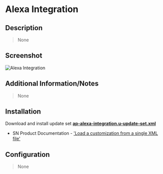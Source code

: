 # Alexa Integration

## Description

> None

## Screenshot

![Alexa Integration](https://raw.githubusercontent.com/platform-experience/api-integration-library/master/src/ap-alexa-integration/images/ap-alexa-integration.png)

## Additional Information/Notes

> None

## Installation

Download and install update set **[ap-alexa-integration.u-update-set.xml](https://github.com/platform-experience/api-integration-library/blob/master/src/ap-alexa-integration/ap-alexa-integration.u-update-set.xml)**

* SN Product Documentation - ['Load a customization from a single XML file'](https://docs.servicenow.com/bundle/kingston-application-development/page/build/system-update-sets/task/t_SaveAnUpdateSetAsAnXMLFile.html)

## Configuration

> None
